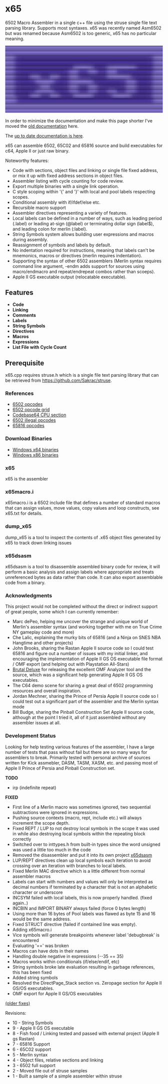 # x65

6502 Macro Assembler in a single c++ file using the struse single file text parsing library. Supports most syntaxes. x65 was recently named Asm6502 but was renamed because Asm6502 is too generic, x65 has no particular meaning.

![x65](bin/x65.png)

In order to minimize the documentation and make this page shorter I've moved the [old documentation](../../wiki/Previous-first-page) here.

The [up to date documentation is here](x65.txt).

x65 can assemble 6502, 65C02 and 65816 source and build executables for c64, Apple II or just raw binary.

Noteworthy features:

* Code with sections, object files and linking or single file fixed
  address, or mix it up with fixed address sections in object files.
* Assembler listing with cycle counting for code review.
* Export multiple binaries with a single link operation.
* C style scoping within '{' and '}' with local and pool labels
  respecting scopes.
* Conditional assembly with if/ifdef/else etc.
* Recursible macro support
* Assembler directives representing a variety of features.
* Local labels can be defined in a number of ways, such as leading
  period (.label) or leading at-sign (@label) or terminating
  dollar sign (label$), and leading colon for merlin (:label).
* String Symbols system allows building user expressions and macros
  during assembly.
* Reassignment of symbols and labels by default.
* No indentation required for instructions, meaning that labels can't
  be mnemonics, macros or directives (merlin requires indentation).
* Supporting the syntax of other 6502 assemblers (Merlin syntax
  requires command line argument, -endm adds support for sources
  using macro/endmacro and repeat/endrepeat combos rather
  than scoeps).
* Apple II GS executable output (relocatable executable).

## Features

* **Code**
* **Linking**
* **Comments**
* **Labels**
* **String Symbols**
* **Directives**
* **Macros**
* **Expressions**
* **List File with Cycle Count**

## Prerequisite

x65.cpp requires struse.h which is a single file text parsing library that can be retrieved from https://github.com/Sakrac/struse.

### References

* [6502 opcodes](http://www.6502.org/tutorials/6502opcodes.html)
* [6502 opcode grid](http://www.llx.com/~nparker/a2/opcodes.html)
* [Codebase64 CPU section](http://codebase64.org/doku.php?id=base:6502_6510_coding)
* [6502 illegal opcodes](http://www.oxyron.de/html/opcodes02.html)
* [65816 opcodes](http://wiki.superfamicom.org/snes/show/65816+Reference#fn:14)

### Download Binaries

* [Windows x64 binaries](../..//raw/master/bin/x65_x64.zip)
* [Windows x86 binaries](../..//raw/master/bin/x65_win32.zip)

### x65

x65 is the assembler

### x65macro.i

x65macro.i is a 6502 include file that defines a number of standard macros that can assign values, move values, copy values and loop constructs, see x65.txt for details.

### dump_x65

dump_x65 is a tool to inspect the contents of .x65 object files generated by x65 to track down linking issues

### x65dsasm

x65dsasm is a tool to disassemble assembled binary code for review, it will perform a basic analysis and assign labels where appropriate and treats unreferenced bytes as data rather than code. It can also export assemblable code from a binary.

### Acknowledgments

This project would not be completed without the direct or indirect support of great people, some which I can currently remember:

* Marc dePeo, helping me uncover the strange and unique world of Merlin's assembler syntax (and working together with me on True Crime NY gameplay code and more)
* Che Lalic, explaining the murky bits of 65816 (and a Ninja on SNES NBA Hangtime and other projects)
* John Brooks, sharing the Rastan Apple II source code so I could test 65816 and figure out a number of issues with my initial linker, and encouraging the implementation of Apple II GS OS executable file format / OMF export (and helping out with Playstation All-Stars)
* [Brutal Deluxe](http://www.brutaldeluxe.fr) for releasing the excellent OMF Analyzer tool and the source, which was a significant help generating Apple II GS OS executables.
* The C64 demo scene for sharing a great deal of 6502 programming resources and overall inspiration.
* Jordan Mechner, sharing the Prince of Persia Apple II source code so I could test out a significant part of the assembler and the Merlin syntax mode
* Bill Budge, sharing the Pinball Construction Set Apple II source code, although at the point I tried it, all of it just assembled without any assembler issues at all.

### Development Status

Looking for help testing various features of the assembler, I have a large number of tests that pass without fail but there are so many ways for assemblers to break.
Primarily tested with personal archive of sources written for Kick assmebler, DASM, TASM, XASM, etc. and passing most of Apple II Prince of Persia and Pinball Construction set.

**TODO**
* irp (indefinite repeat)

**FIXED**
* First line of a Merlin macro was sometimes ignored, two sequential subtractions were ignored in expressions.
* Pushing source contexts (macro, rept, include etc.) will always increment the scope depth.
* Fixed REPT / LUP to not destroy local symbols in the scope it was used in while also destroying local symbols within the repeating block correctly
* Switched over to inttypes.h from built-in types since the word unsigned was used a little too much in the code
* Removed the disassembler and put it into its own project [x65dsasm](http://github.com/sakrac/x65dsasm)
* LUP/REPT directives clean up local symbols each iteration to avoid crossing over an iteration with branches to local labels.
* Fixed Merlin MAC directive which is a little different from normal assembler macros
* Labels can start with numbers and values will only be interpreted as decimal numbers if terminated by a character that is not an alphabetic character or underscore
* INCSYM failed with local labels, this is now properly handled. (fixed again..)
* INCBIN and IMPORT BINARY always failed (force 0 bytes length)
* Using more than 16 bytes of Pool labels was flawed as byte 15 and 16 would be the same address.
* Fixed STRUCT directive (failed if contained line was empty).
* Adding x65macro.i
* Vice symbols will generate breakpoints whenever label 'debugbreak' is encountered
* Evaluating '==' was broken
* Macros can have dots in their names
* Handling double negative in expressions (--35 == 35)
* Macros works within conditionals (if/else/endif, etc)
* String symbols broke late evaluation resulting in garbage references, this has been fixed
* Added string symbols
* Resolved the DirectPage_Stack section vs. Zeropage section for Apple II GS/OS executables.
* OMF export for Apple II GS/OS executables

[(older fixes)](../../wiki/fixes)

Revisions:
* 10 - String Symbols
* 9 - Apple II GS OS executable
* 8 - Fish food / Linking tested and passed with external project (Apple II gs Rastan)
* 7 - 65816 Support
* 6 - 65C02 support
* 5 - Merlin syntax
* 4 - Object files, relative sections and linking
* 3 - 6502 full support
* 2 - Moved file out of struse samples
* 1 - Built a sample of a simple assembler within struse
